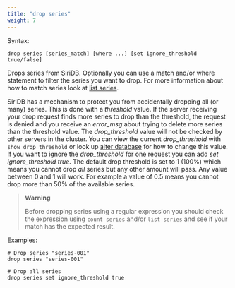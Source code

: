 ```yaml
---
title: "drop series"
weight: 7
---
```


Syntax:

	drop series [series_match] [where ...] [set ignore_threshold true/false]

Drops series from SiriDB. Optionally you can use a match and/or where statement
to filter the series you want to drop. For more information about how to match
series look at [list series](../list_series).

SiriDB has a mechanism to protect you from accidentally dropping all (or many)
series. This is done with a *threshold* value. If the server receiving your drop
request finds more series to drop than the threshold, the request
is denied and you receive an *error_msg* about trying to delete more series than
the threshold value. The *drop_threshold* value will not be checked by other
servers in the cluster. You can view the current *drop_threshold* with `show drop_threshold` or look up [alter database](../../database/alter_database) for how to change this value. If you want to ignore the *drop_threshold* for one request you can
add *set ignore_threshold true*. The default drop threshold is set to 1 (100%)
which means you cannot drop *all* series but any other amount will pass. Any
value between 0 and 1 will work. For example a value of 0.5 means you cannot
drop more than 50% of the available series.

>**Warning**
>
>Before dropping series using a regular expression you should check the
>expression using `count series` and/or `list series` and see if your
>match has the expected result.

Examples:

	# Drop series "series-001"
	drop series "series-001"

	# Drop all series
	drop series set ignore_threshold true
